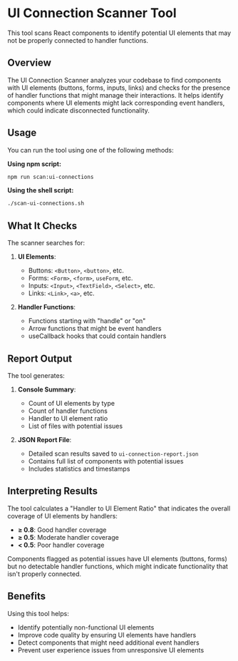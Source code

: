 # UI Connection Scanner Tool

This tool scans React components to identify potential UI elements that may not be properly connected to handler functions.

## Overview

The UI Connection Scanner analyzes your codebase to find components with UI elements (buttons, forms, inputs, links) and checks for the presence of handler functions that might manage their interactions. It helps identify components where UI elements might lack corresponding event handlers, which could indicate disconnected functionality.

## Usage

You can run the tool using one of the following methods:

**Using npm script:**
```bash
npm run scan:ui-connections
```

**Using the shell script:**
```bash
./scan-ui-connections.sh
```

## What It Checks

The scanner searches for:

1. **UI Elements**:
   - Buttons: `<Button>`, `<button>`, etc.
   - Forms: `<Form>`, `<form>`, `useForm`, etc.
   - Inputs: `<Input>`, `<TextField>`, `<Select>`, etc.
   - Links: `<Link>`, `<a>`, etc.

2. **Handler Functions**:
   - Functions starting with "handle" or "on"
   - Arrow functions that might be event handlers
   - useCallback hooks that could contain handlers

## Report Output

The tool generates:

1. **Console Summary**:
   - Count of UI elements by type
   - Count of handler functions
   - Handler to UI element ratio
   - List of files with potential issues

2. **JSON Report File**:
   - Detailed scan results saved to `ui-connection-report.json`
   - Contains full list of components with potential issues
   - Includes statistics and timestamps

## Interpreting Results

The tool calculates a "Handler to UI Element Ratio" that indicates the overall coverage of UI elements by handlers:

- **≥ 0.8**: Good handler coverage
- **≥ 0.5**: Moderate handler coverage
- **< 0.5**: Poor handler coverage

Components flagged as potential issues have UI elements (buttons, forms) but no detectable handler functions, which might indicate functionality that isn't properly connected.

## Benefits

Using this tool helps:
- Identify potentially non-functional UI elements
- Improve code quality by ensuring UI elements have handlers
- Detect components that might need additional event handlers
- Prevent user experience issues from unresponsive UI elements
